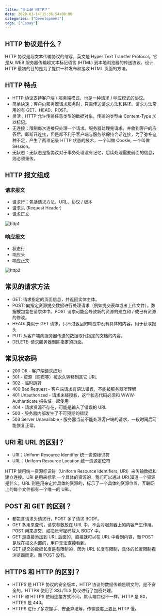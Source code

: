 ```yaml
---
title: "什么是 HTTP？"
date: 2020-03-14T15:36:54+08:00
categories: ["Development"]
tags: ["Essay"]
---
```


## HTTP 协议是什么？

HTTP 协议是超文本传输协议的缩写，英文是 Hyper Text Transfer Protocol。它是从 WEB 服务器传输超文本标记语言 (HTML) 到本地浏览器的传送协议。设计 HTTP 最初的目的是为了提供一种发布和接收 HTML 页面的方法。

## HTTP 特点

- HTTP 协议支持客户端 / 服务端模式，也是一种请求 / 响应模式的协议。
- 简单快速：客户向服务器请求服务时，只需传送请求方法和路径。请求方法常用的有 GET、HEAD、POST。
- 灵活：HTTP 允许传输任意类型的数据对象。传输的类型由 Content-Type 加以标记。
- 无连接：限制每次连接只处理一个请求。服务器处理完请求，并收到客户的应答后，即断开连接，但是却不利于客户端与服务器保持会话连接，为了弥补这种不足，产生了两项记录 HTTP 状态的技术，一个叫做 Cookie, 一个叫做 Session。
- 无状态：无状态是指协议对于事务处理没有记忆，后续处理需要前面的信息，则必须重传。

## HTTP 报文组成

### 请求报文

- 请求行：包括请求方法、URL、协议 / 版本
- 请求头 (Request Header)
- 请求正文

![http1](https://jsd.cdn.zzko.cn/gh/orionpax1997/picx-images-hosting@master/Development/http1.3r0zjd3gxek0.webp)

### 响应报文

- 状态行
- 响应头
- 响应正文

![http2](https://jsd.cdn.zzko.cn/gh/orionpax1997/picx-images-hosting@master/Development/http2.rhz1ee2xn9s.webp)

## 常见的请求方法

- GET: 请求指定的页面信息，并返回实体主体。
- POST: 向指定资源提交数据进行处理请求（例如提交表单或者上传文件）。数据被包含在请求体中。POST 请求可能会导致新的资源的建立和 / 或已有资源的修改。
- HEAD: 类似于 GET 请求，只不过返回的响应中没有具体的内容，用于获取报头
- PUT: 从客户端向服务器传送的数据取代指定的文档的内容。
- DELETE: 请求服务器删除指定的页面。

## 常见状态码

- 200 OK - 客户端请求成功
- 301 - 资源（网页等）被永久转移到其它 URL
- 302 - 临时跳转
- 400 Bad Request - 客户端请求有语法错误，不能被服务器所理解
- 401 Unauthorized - 请求未经授权，这个状态代码必须和 WWW-Authenticate 报头域一起使用
- 404 - 请求资源不存在，可能是输入了错误的 URL
- 500 - 服务器内部发生了不可预期的错误
- 503 Server Unavailable - 服务器当前不能处理客户端的请求，一段时间后可能恢复正常。

## URI 和 URL 的区别？

- URI：Uniform Resource Identifier 统一资源标识符
- URL：Uniform Resource Location 统一资源定位符

HTTP 使用统一资源标识符（Uniform Resource Identifiers, URI）来传输数据和建立连接。URI 是用来标示 一个具体的资源的，我们可以通过 URI 知道一个资源是什么。URL 则是用来定位具体的资源的，标示了一个具体的资源位置。互联网上的每个文件都有一个唯一的 URL。

## POST 和 GET 的区别？

- 都包含请求头请求行，POST 多了请求 BODY。
- GET 多用来查询，请求参数放在 URL 中，不会对服务器上的内容产生作用。POST 用来提交，如把账号密码放入 BODY 中。
- GET 是直接添加到 URL 后面的，直接就可以在 URL 中看到内容，而 POST 是放在报文内部的，用户无法直接看到。
- GET 提交的数据长度是有限制的，因为 URL 长度有限制，具体的长度限制视浏览器而定。而 POST 没有。

## HTTPS 和 HTTP 的区别？

- HTTPS 是 HTTP 协议的安全版本，HTTP 协议的数据传输是明文的，是不安全的，HTTPS 使用了 SSL/TLS 协议进行了加密处理。
- HTTP 和 HTTPS 使用连接方式不同，默认端口也不一样，HTTP 是 80，HTTPS 是 443。
- HTTPS 进行了多次握手、安全算法等，传输速度上要比 HTTP 慢。
